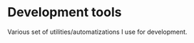 Development tools
===================

Various set of utilities/automatizations I use for development.
